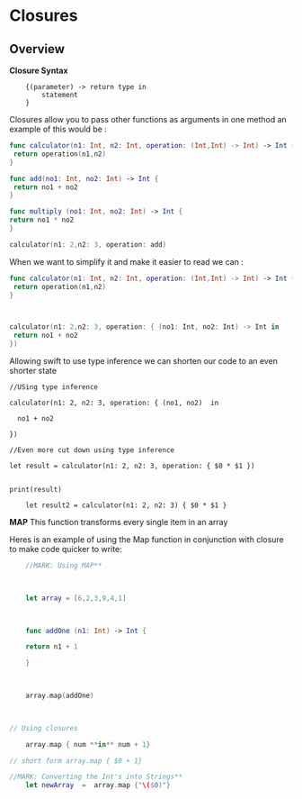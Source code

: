 # Closures
## Overview

**Closure Syntax**

```ad-tip Swift
	{(parameter) -> return type in 
		statement 
	}
```


Closures allow you to pass other functions as arguments in one method an example of this would be : 

``` Swift 
func calculator(n1: Int, n2: Int, operation: (Int,Int) -> Int) -> Int {
 return operation(n1,n2)
}

func add(no1: Int, no2: Int) -> Int {
 return no1 + no2
}

func multiply (no1: Int, no2: Int) -> Int {
return no1 * no2
}

calculator(n1: 2,n2: 3, operation: add)
```

When we want to simplify it and make it easier to read we can  : 

``` Swift 
func calculator(n1: Int, n2: Int, operation: (Int,Int) -> Int) -> Int {
 return operation(n1,n2)
}



calculator(n1: 2,n2: 3, operation: { (no1: Int, no2: Int) -> Int in
 return no1 + no2
})
```

Allowing swift to use type inference we can shorten our code to an even shorter state

```ad-tip  Swift 
//USing type inference

calculator(n1: 2, n2: 3, operation: { (no1, no2)  in

  no1 + no2

})
```

``` ad-tip  Swift 
//Even more cut down using type inference 

let result = calculator(n1: 2, n2: 3, operation: { $0 * $1 })


print(result)
```

```ad-tip Swift
	let result2 = calculator(n1: 2, n2: 3) { $0 * $1 }
```

**MAP**
This function transforms every single item in an array 


Heres is an example of using the Map function in conjunction with closure to make code quicker to write:

```  Swift
	//MARK: Using MAP**

  

	let array = [6,2,3,9,4,1]

  

	func addOne (n1: Int) -> Int {

	return n1 + 1

	}

  

	array.map(addOne)

  

// Using closures

	array.map { num **in** num + 1}

// short form array.map { $0 + 1}

//MARK: Converting the Int's into Strings**
	let newArray  =  array.map {"\($0)"}
```


